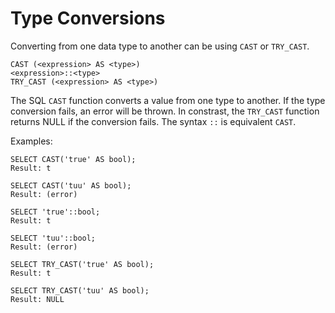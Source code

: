 # Type Conversions

Converting from one data type to another can be using `CAST` or `TRY_CAST`.

```sql_template
CAST (<expression> AS <type>)
<expression>::<type>
TRY_CAST (<expression> AS <type>)
```

The SQL `CAST` function converts a value from one type to another. If the
type conversion fails, an error will be thrown.
In constrast, the `TRY_CAST` function returns NULL if the conversion fails.
The syntax `::` is equivalent `CAST`.


Examples:

    SELECT CAST('true' AS bool);
    Result: t

    SELECT CAST('tuu' AS bool);
    Result: (error)

    SELECT 'true'::bool;
    Result: t

    SELECT 'tuu'::bool;
    Result: (error)

    SELECT TRY_CAST('true' AS bool);
    Result: t

    SELECT TRY_CAST('tuu' AS bool);
    Result: NULL